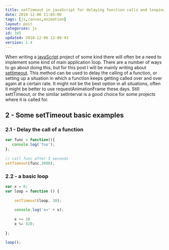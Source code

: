 ```yaml
---
title: setTimeout in javaScript for delaying function calls and looping
date: 2018-12-06 11:03:00
tags: [js,canvas,animation]
layout: post
categories: js
id: 345
updated: 2018-12-06 12:09:43
version: 1.4
---
```


When writing a [javaScript](https://developer.mozilla.org/en-US/docs/Web/JavaScript) project of some kind there will often be a need to implement some kind of main application loop. There are a number of ways to go about doing this, but for this post I will be mainly writing about [settimeout](https://developer.mozilla.org/en-US/docs/Web/API/WindowOrWorkerGlobalScope/setTimeout). This method can be used to delay the calling of a function, or setting up a situation in which a function keeps getting called over and over again at a certain rate. It might not be the best option in all situations, often it might be better to use requestAnimationFrame these days. Still settTimeout, or the similar setInterval is a good choice for some projects where it is called for.

<!-- more -->

## 2 - Some setTimeout basic examples

### 2.1 - Delay the call of a function

```js
var func = function(){
   console.log('foo');
};
 
// call func after 3 seconds
setTimeout(func,3000);
```

### 2.2 - a basic loop

```js
var x = 0;
var loop = function () {
 
    setTimeout(loop, 30);
 
    console.log('x=' + x);
 
    x += 10
    x %= 320;
 
};
 
loop();
```